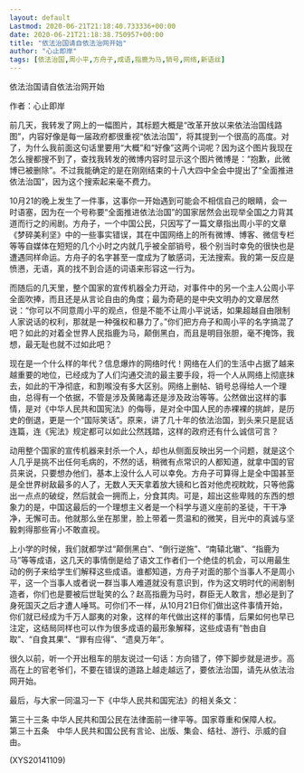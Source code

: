 ```yaml
---
layout: default
Lastmod: 2020-06-21T21:18:40.733336+00:00
date: 2020-06-21T21:18:38.750957+00:00
title: "依法治国请自依法治网开始"
author: "心止即岸"
tags: [依法治国,周小平,方舟子,成语,指鹿为马,销号,网络,新语丝]
---
```


依法治国请自依法治网开始

作者：心止即岸

前几天，我转发了网上的一幅图片，其标题大概是“改革开放以来依法治国线路图”，内容好像是每一届政府都很重视“依法治国”，将其提到一个很高的高度。对了，为什么我前面这句话里要用“大概”和“好像”这两个词呢？因为这个图片我现在怎么搜都搜不到了，查找我转发的微博内容时显示这个图片微博是：“抱歉，此微博已被删除”。不过我能确定的是在刚刚结束的十八大四中全会中提出了“全面推进依法治国”，因为这个搜索起来毫不费力。

10月21的晚上发生了一件事，这事你一开始遇到可能会不相信自己的眼睛，会一时语塞，因为在一个号称要“全面推进依法治国”的国家居然会出现举全国之力背其道而行之的闹剧。方舟子，一个中国公民，只因写了一篇文章指出周小平的文章《梦碎美利坚》中的一些事实错误，其在中国网络上的所有微博、博客、微信专栏等等自媒体在短短的几个小时之内就几乎被全部销号，极个别当时幸免的很快也是遭遇同样命运。方舟子的名字甚至一度成为了敏感词，无法搜索。我的第一反应是愤懑，无语，真的找不到合适的词语来形容这一行为。

而随后的几天里，整个国家的宣传机器全力开动，对事件中的另一个主人公周小平全面吹捧，而且还是从言论自由的角度；最为奇葩的是中央文明办的文章居然说：“你可以不同意周小平的观点，但是不能不让周小平说话，如果超越自由限制人家说话的权利，那就是一种强权和暴力了。”你们把方舟子和周小平的名字搞混了吧？如此的对着全世界人民指鹿为马，颠倒黑白，而且是明目张胆，毫不掩饰，我想，最无耻也就不过如此吧？

现在是一个什么样的年代？信息爆炸的网络时代！网络在人们的生活中占据了越来越重要的地位，已经成为了人们沟通交流的最主要手段，将一个人从网络上彻底抹去，如此的干净彻底，和割喉没有多大区别。网络上删帖、销号总得给人一个理由，总得有一个依据，不管是涉及黄赌毒还是涉及政治等等。公然做出这样的事情，是对《中华人民共和国宪法》的侮辱，是对全中国人民的赤裸裸的挑衅，是历史的倒退，更是一个“国际笑话”。原来，讲了几十年的依法治国，到头来只是屁话连篇，连《宪法》规定都可以如此公然践踏，这样的政府还有什么诚信可言？

动用整个国家的宣传机器来封杀一个人，却也从侧面反映出另一个问题，就是这个人几乎是挑不出任何毛病的，不然的话，稍微有点常识的人都知道，就拿中国的官员来说，只要想办他们，基本上没什么人可以幸免。方舟子可算得上是全中国甚至是全世界树敌最多的人了，无数人天天拿着放大镜和匕首对他虎视眈眈，只等他露出一点点的破绽，然后就会一拥而上，分食其肉。可是，超出这些卑贱的东西的想象力的是，中国这最后的一个理想主义者是一个科学与道义座前的圣徒，干干净净，无懈可击。他就那么坐在那里，脸上带着一贯温和的微笑，目光中的真诚与坚毅刺得那些宵小不敢直视。

上小学的时候，我们就都学过“颠倒黑白”、“倒行逆施”、“南辕北辙”、“指鹿为马”等等成语，这几天的事情倒是给了语文工作者们一个绝佳的机会，可以用最生动的例子来给学生们解释这些成语。谁都知道，方舟子对面的那个当事人不是周小平，这一个当事人或者说一群当事人难道就没有意识到，作为这文明时代的闹剧制造者，你们也是要被后世耻笑的么？赵高指鹿为马时，群臣无人敢言，想必是到了身死国灭之后才遭人唾骂。可你们不一样，从10月21日你们做出这件事情开始，你们就已经成为千万人鄙夷的对象，这样的年代做出这样的事情，后果如何也早已注定，这结局同样也可以作为很多成语的最形象解释，这些成语有“咎由自取”、“自食其果”、“罪有应得”、“遗臭万年”。

很久以前，听一个开出租车的朋友说过一句话：方向错了，停下脚步就是进步。高高在上的官老爷们，不要在错误的道路上越走越远了，要依法治国，请先从依法治网开始。

最后，与大家一同温习一下《中华人民共和国宪法》的相关条文：

第三十三条 中华人民共和国公民在法律面前一律平等。国家尊重和保障人权。　　第三十五条　中华人民共和国公民有言论、出版、集会、结社、游行、示威的自由。

(XYS20141109)

